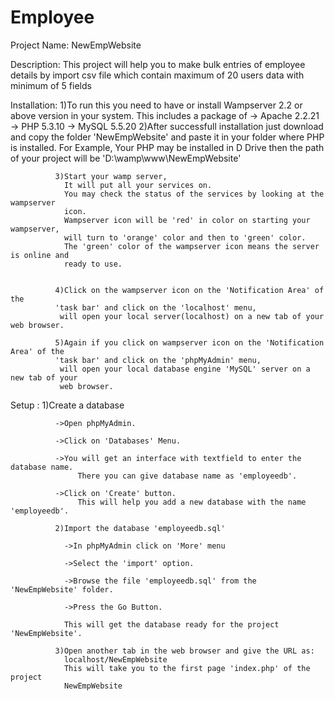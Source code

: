 # Employee
Project Name: NewEmpWebsite

Description:  This project will help you to make bulk entries of employee details 
			  by import csv file which contain maximum of 20 users data with minimum 
			  of 5 fields

Installation: 1)To run this you need to have or install 
			    Wampserver 2.2 or above version in your system. 
				This includes a package of
			    -> Apache 2.2.21
			    -> PHP 5.3.10
			    -> MySQL 5.5.20
			  2)After successfull installation just download and 
			    copy the folder 'NewEmpWebsite' and paste it in your
			    folder where PHP is installed.
			    For Example, Your PHP may be installed in D Drive then the path of your 
			    project will be
			    'D:\wamp\www\NewEmpWebsite'
				
			  3)Start your wamp server,
			    It will put all your services on.
				You may check the status of the services by looking at the wampserver 
				icon.
				Wampserver icon will be 'red' in color on starting your wampserver, 
				will turn to 'orange' color and then to 'green' color.
				The 'green' color of the wampserver icon means the server is online and
				ready to use. 
				
								
			  4)Click on the wampserver icon on the 'Notification Area' of the 
			  'task bar' and click on the 'localhost' menu,
			   will open your local server(localhost) on a new tab of your web browser.
			  
			  5)Again if you click on wampserver icon on the 'Notification Area' of the 
			  'task bar' and click on the 'phpMyAdmin' menu,
			   will open your local database engine 'MySQL' server on a new tab of your
			   web browser.
			  
Setup      :  1)Create a database 
              
			  ->Open phpMyAdmin.
			  
			  ->Click on 'Databases' Menu.
				
			  ->You will get an interface with textfield to enter the database name.
				   There you can give database name as 'employeedb'.
					
			  ->Click on 'Create' button.
				   This will help you add a new database with the name 'employeedb'.
				   
			  2)Import the database 'employeedb.sql' 
			  
				->In phpMyAdmin click on 'More' menu 
				
				->Select the 'import' option.
				  
				->Browse the file 'employeedb.sql' from the 'NewEmpWebsite' folder.
				
				->Press the Go Button.
				
			    This will get the database ready for the project 'NewEmpWebsite'.
				
			  3)Open another tab in the web browser and give the URL as:
			    localhost/NewEmpWebsite
				This will take you to the first page 'index.php' of the project 
				NewEmpWebsite
				
			  
			  
			    
				
				
				
				 
				 
				
			  
			  
			  

